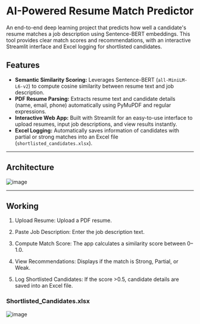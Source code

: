 # AI-Powered Resume Match Predictor

An end-to-end deep learning project that predicts how well a candidate's resume matches a job description using Sentence-BERT embeddings. This tool provides clear match scores and recommendations, with an interactive Streamlit interface and Excel logging for shortlisted candidates.



## Features

- **Semantic Similarity Scoring:** Leverages Sentence-BERT (`all-MiniLM-L6-v2`) to compute cosine similarity between resume text and job description.
- **PDF Resume Parsing:** Extracts resume text and candidate details (name, email, phone) automatically using PyMuPDF and regular expressions.
- **Interactive Web App:** Built with Streamlit for an easy-to-use interface to upload resumes, input job descriptions, and view results instantly.
- **Excel Logging:** Automatically saves information of candidates with partial or strong matches into an Excel file (`shortlisted_candidates.xlsx`).

---
## Architecture
![image](https://github.com/user-attachments/assets/35bf08c3-4333-4eb4-a9a1-0f75636a8ec1)



---

## Working
1) Upload Resume: Upload a PDF resume.

2) Paste Job Description: Enter the job description text.

3) Compute Match Score: The app calculates a similarity score between 0–1.0.

4) View Recommendations: Displays if the match is Strong, Partial, or Weak.

5) Log Shortlisted Candidates: If the score >0.5, candidate details are saved into an Excel file.


### Shortlisted_Candidates.xlsx

![image](https://github.com/user-attachments/assets/1abd97f3-2090-42ea-8461-3e1a77f608d0)

